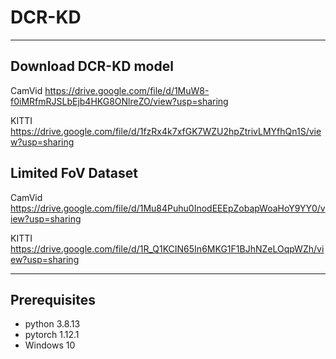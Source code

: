 
# DCR-KD
-----------------------------------------------------------------------------------------------------------------------------

## Download DCR-KD model

CamVid      https://drive.google.com/file/d/1MuW8-f0iMRfmRJSLbEjb4HKG8ONlreZO/view?usp=sharing

KITTI       https://drive.google.com/file/d/1fzRx4k7xfGK7WZU2hpZtrivLMYfhQn1S/view?usp=sharing
          
            
## Limited FoV Dataset

CamVid      https://drive.google.com/file/d/1Mu84Puhu0InodEEEpZobapWoaHoY9YY0/view?usp=sharing

KITTI       https://drive.google.com/file/d/1R_Q1KCIN65In6MKG1F1BJhNZeLOqpWZh/view?usp=sharing

-----------------------------------------------------------------------------------------------------------------------------

## Prerequisites

- python 3.8.13 
- pytorch 1.12.1
- Windows 10

